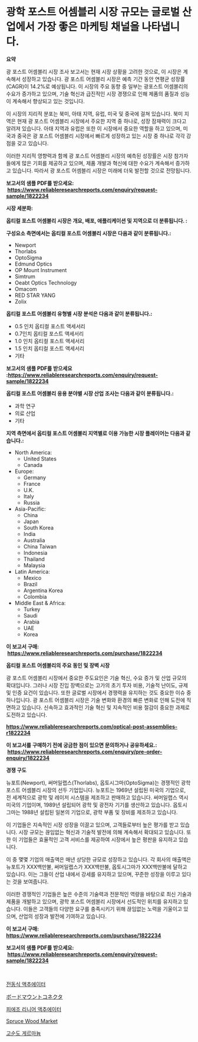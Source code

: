<p><h1>광학 포스트 어셈블리 시장 규모는 글로벌 산업에서 가장 좋은 마케팅 채널을 나타냅니다.</h1></p><p><strong>요약</strong></p>
<p><p>광 포스트 어셈블리 시장 조사 보고서는 현재 시장 상황을 고려한 것으로, 이 시장은 계속해서 성장하고 있습니다. 광 포스트 어셈블리 시장은 예측 기간 동안 연평균 성장률(CAGR)이 14.2%로 예상됩니다. 이 시장의 주요 동향 중 일부는 광포스트 어셈블리의 수요가 증가하고 있으며, 기술 혁신과 급진적인 시장 경쟁으로 인해 제품의 품질과 성능이 계속해서 향상되고 있는 것입니다.</p><p>이 시장의 지리적 분포는 북미, 아태 지역, 유럽, 미국 및 중국에 걸쳐 있습니다. 북미 지역은 현재 광 포스트 어셈블리 시장에서 주요한 지역 중 하나로, 성장 잠재력이 크다고 알려져 있습니다. 아태 지역과 유럽은 또한 이 시장에서 중요한 역할을 하고 있으며, 미국과 중국은 광 포스트 어셈블리 시장에서 빠르게 성장하고 있는 시장 중 하나로 각각 강점을 갖고 있습니다.</p><p>이러한 지리적 영향력과 함께 광 포스트 어셈블리 시장의 예측된 성장률은 시장 참가자들에게 많은 기회를 제공하고 있으며, 제품 개발과 혁신에 대한 수요가 계속해서 증가하고 있습니다. 따라서 광 포스트 어셈블리 시장은 미래에 더욱 발전할 것으로 전망됩니다.</p></p>
<p><strong>보고서의 샘플 PDF를 받으세요: &nbsp;<a href="https://www.reliableresearchreports.com/enquiry/request-sample/1822234">https://www.reliableresearchreports.com/enquiry/request-sample/1822234</a></strong></p>
<p><strong>시장 세분화:</strong></p>
<p><strong> 옵티컬 포스트 어셈블리 시장은 개요, 배포, 애플리케이션 및 지역으로 더 분류됩니다. :</strong></p>
<p><strong>구성요소 측면에서는 옵티컬 포스트 어셈블리 시장은 다음과 같이 분류됩니다.:</strong></p>
<p><ul><li>Newport</li><li>Thorlabs</li><li>OptoSigma</li><li>Edmund Optics</li><li>OP Mount Instrument</li><li>Simtrum</li><li>Oeabt Optics Technology</li><li>Omacom</li><li>RED STAR YANG</li><li>Zolix</li></ul></p>
<p><strong> 옵티컬 포스트 어셈블리 유형별 시장 분석은 다음과 같이 분류됩니다.:</strong></p>
<p><ul><li>0.5 인치 옵티컬 포스트 액세서리</li><li>0.7인치 옵티컬 포스트 액세서리</li><li>1.0 인치 옵티컬 포스트 액세서리</li><li>1.5 인치 옵티컬 포스트 액세서리</li><li>기타</li></ul></p>
<p><strong>보고서의 샘플 PDF를 받으세요 :<a href="https://www.reliableresearchreports.com/enquiry/request-sample/1822234">https://www.reliableresearchreports.com/enquiry/request-sample/1822234</a></strong></p>
<p><strong> 옵티컬 포스트 어셈블리 응용 분야별 시장 산업 조사는 다음과 같이 분류됩니다.:</strong></p>
<p><ul><li>과학 연구</li><li>의료 산업</li><li>기타</li></ul></p>
<p><strong>지역 측면에서 옵티컬 포스트 어셈블리 지역별로 이용 가능한 시장 플레이어는 다음과 같습니다.:</strong></p>
<p><ul>
    <li>
        North America:
        <ul>
            <li>United States</li>
            <li>Canada</li>
        </ul>
    </li>
    <li>
        Europe:
        <ul>
            <li>Germany</li>
            <li>France</li>
            <li>U.K.</li>
            <li>Italy</li>
            <li>Russia</li>
        </ul>
    </li>
    <li>
        Asia-Pacific:
        <ul>
            <li>China</li>
            <li>Japan</li>
            <li>South Korea</li>
            <li>India</li>
            <li>Australia</li>
            <li>China Taiwan</li>
            <li>Indonesia</li>
            <li>Thailand</li>
            <li>Malaysia</li>
        </ul>
    </li>
    <li>
        Latin America:
        <ul>
            <li>Mexico</li>
            <li>Brazil</li>
            <li>Argentina Korea</li>
            <li>Colombia</li>
        </ul>
    </li>
    <li>
        Middle East & Africa:
        <ul>
            <li>Turkey</li>
            <li>Saudi</li>
            <li>Arabia</li>
            <li>UAE</li>
            <li>Korea</li>
        </ul>
    </li>
    </ul></p>
<p><strong>이 보고서 구매: &nbsp;<a href="https://www.reliableresearchreports.com/purchase/1822234">https://www.reliableresearchreports.com/purchase/1822234</a></strong></p>
<p><strong>옵티컬 포스트 어셈블리의 주요 동인 및 장벽 시장</strong></p>
<p><p>광 포스트 어셈블리 시장에서 중요한 주도요인은 기술 혁신, 수요 증가 및 산업 규모의 확대입니다. 그러나 시장 진입 장벽으로는 고가의 초기 투자 비용, 기술적 난이도, 규제 및 인증 요건이 있습니다. 또한 글로벌 시장에서 경쟁력을 유지하는 것도 중요한 이슈 중 하나입니다. 광 포스트 어셈블리 시장은 기술 변화와 환경의 빠른 변화로 인해 도전에 직면하고 있습니다. 신속하고 효과적인 기술 혁신 및 지속적인 비용 절감이 중요한 과제로 도전하고 있습니다.</p></p>
<p><strong><a href="https://www.reliableresearchreports.com/optical-post-assemblies-r1822234">https://www.reliableresearchreports.com/optical-post-assemblies-r1822234</a></strong></p>
<p><strong>이 보고서를 구매하기 전에 궁금한 점이 있으면 문의하거나 공유하세요.: &nbsp;<a href="https://www.reliableresearchreports.com/enquiry/pre-order-enquiry/1822234">https://www.reliableresearchreports.com/enquiry/pre-order-enquiry/1822234</a></strong></p>
<p><strong>경쟁 구도</strong></p>
<p><p>뉴포트(Newport), 써머일랩스(Thorlabs), 옵토시그마(OptoSigma)는 경쟁적인 광학 포스트 어셈블리 시장의 선두 기업입니다. 뉴포트는 1969년 설립된 미국의 기업으로, 전 세계적으로 광학 및 레이저 시스템을 제조하고 판매하고 있습니다. 써머일랩스 역시 미국의 기업이며, 1989년 설립되어 광학 및 광전자 기기를 생산하고 있습니다. 옵토시그마는 1988년 설립된 일본의 기업으로, 광학 부품 및 장비를 제조하고 있습니다.</p><p>이 기업들은 지속적인 시장 성장을 이끌고 있으며, 고객들로부터 높은 평가를 받고 있습니다. 시장 규모는 끊임없는 혁신과 기술적 발전에 의해 계속해서 확대되고 있습니다. 또한 이 기업들은 효율적인 고객 서비스를 제공하여 시장에서 높은 평판을 유지하고 있습니다.</p><p>이 중 몇몇 기업의 매출액은 매년 상당한 규모로 성장하고 있습니다. 각 회사의 매출액은 뉴포트가 XXX백만불, 써머일랩스가 XXX백만불, 옵토시그마가 XXX백만불에 달하고 있습니다. 이는 그들이 산업 내에서 강세를 유지하고 있으며, 꾸준한 성장을 이루고 있다는 것을 보여줍니다.</p><p>이러한 경쟁적인 기업들은 높은 수준의 기술력과 전문적인 역량을 바탕으로 최신 기술과 제품을 개발하고 있으며, 광학 포스트 어셈블리 시장에서 선도적인 위치를 유지하고 있습니다. 이들은 고객들의 다양한 요구를 충족시키기 위해 끊임없는 노력을 기울이고 있으며, 산업의 성장과 발전에 기여하고 있습니다.</p></p>
<p><strong>이 보고서 구매: &nbsp; <a href="https://www.reliableresearchreports.com/purchase/1822234">https://www.reliableresearchreports.com/purchase/1822234</a></strong></p>
<p><strong>보고서의 샘플 PDF를 받으세요: &nbsp;<a href="https://www.reliableresearchreports.com/enquiry/request-sample/1822234">https://www.reliableresearchreports.com/enquiry/request-sample/1822234</a></strong><strong></strong></p>
<p>&nbsp;</p>
<p><p><a href="https://github.com/vsr06p4p49/Market-Research-Report-List-1/blob/main/188263930267.md">전동식 액추에이터</a></p><p><a href="https://github.com/ReganWisoky2023/Market-Research-Report-List-1/blob/main/373098033016.md">ボードマウントコネクタ</a></p><p><a href="https://github.com/Penelolack456456/Market-Research-Report-List-1/blob/main/888272530268.md">피에조 리니어 액추에이터</a></p><p><a href="https://issuu.com/reportprime-2/docs/spruce-wood-market-size-2030.pptx">Spruce Wood Market</a></p><p><a href="https://medium.com/@hermanokutneva7878567/%EA%B3%A0%EC%88%9C%EB%8F%84-%EA%B2%8C%EB%A5%B4%EB%A7%88%EB%8A%84-%EC%8B%9C%EC%9E%A5-%EB%8F%99%ED%96%A5-%EB%B0%8F-%EC%8B%9C%EC%9E%A5-%EB%B6%84%EC%84%9D%EC%9D%80-2024-2031%EB%85%84-%EA%B8%B0%EA%B0%84%EC%9D%84-%EB%8C%80%EC%83%81%EC%9C%BC%EB%A1%9C-%EC%98%88%EC%B8%A1%EB%90%A9%EB%8B%88%EB%8B%A4-77c97f7e6bae">고순도 게르마늄</a></p></p>